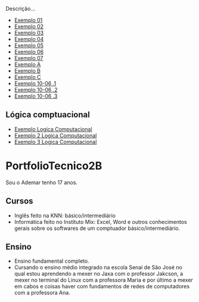 Descrição...

* [Exemplo 01](FundamentosdeTI/Exemplos/Exe1.sh)
* [Exemplo 02](FundamentosdeTI/Exemplos/Exe02.sh)
* [Exemplo 03](FundamentosdeTI/Exemplos/Exe03.sh)
* [Exemplo 04](FundamentosdeTI/Exemplos/Exe4.sh)
* [Exemplo 05](FundamentosdeTI/Exemplos/Exe5.sh)
* [Exemplo 06](FundamentosdeTI/Exemplos/Exe6.sh)
* [Exemplo 07](FundamentosdeTI/Exemplos/Exe7.sh)
* [Exemplo A](FundamentosdeTI/Exemplos/01-07-2021ExeA.sh)
* [Exemplo B](FundamentosdeTI/Exemplos/01-07-2021ExeB.sh)
* [Exemplo C](FundamentosdeTI/Exemplos/01-07-2021ExeC.sh)
* [Exemplo 10-06 .1](FundamentosdeTI/Exemplos/10-06.Exe1.sh)
* [Exemplo 10-06 .2](FundamentosdeTI/Exemplos/10-06.Exe2.sh)
* [Exemplo 10-06 .3](FundamentosdeTI/Exemplos/10-06.Exe3.sh)

## Lógica comptuacional
* [Exemplo Logica Computacional](Logica_Computacional/Exemplo_Jackson.java)
* [Exemplo 2 Logica Computacional](Logica_Computacional/Exemplo_Jackson2.java)
* [Exemplo 3 Logica Computacional](Logica_Computacional/Exemplo_Jackson3.java) 

# PortfolioTecnico2B
Sou o Ademar tenho 17 anos.
## Cursos
* Inglês feito na KNN: básico/intermediário
* Informática feito no Instituto Mix: Excel, Word e outros conhecimentos gerais sobre os softwares de um comptuador básico/intermediário.
## Ensino 
* Ensino fundamental completo.
* Cursando o ensino médio integrado na escola Senai de São José no qual estou aprendendo a mexer no Jaxa com o professor Jakcson, a mexer no terminal do Linux com a professora Maria e por último a mexer em cabos e coisas haver com fundamentos de redes de computadores com a professora Ana.
